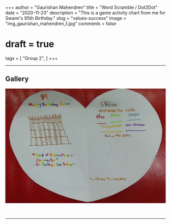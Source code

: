 +++
author = "Gaurishan Mahendren"
title = "Word Scramble / Dot2Dot"
date = "2020-11-23"
description = "This is a game activity chart from me for Swami's 95th Birthday."
slug = "values-success"
image = "img_gaurishan_mahendren_1.jpg"
comments = false
# draft = true
tags = [
    "Group 2",
]
+++

---

## Gallery

![](img_gaurishan_mahendren_1.jpg)

<br>

---